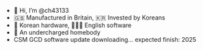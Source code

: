 - 👋 Hi, I’m @ch43133
- 🇬🇧 Manufactured in Britain, 🇰🇷 Invested by Koreans
- 🤖 Korean hardware, 👨🏻‍💻 English software
- 🪫 An undercharged homebody
- CSM GCD software update downloading... expected finish: 2025

<!---
ch43133/ch43133 is a ✨ special ✨ repository because its `README.md` (this file) appears on your GitHub profile.
You can click the Preview link to take a look at your changes.
--->
